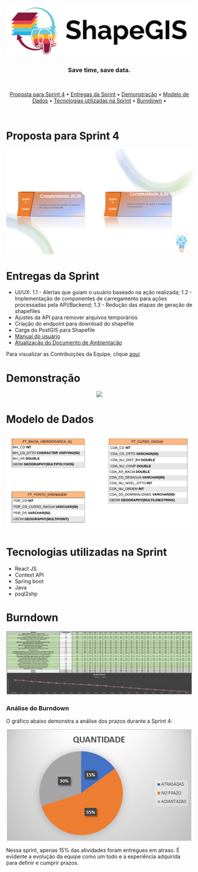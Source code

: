 <div align="center">
    <img src="/assets/images/png/shapegis-logo.png">
</div>

<h3 align="center"> 
Save time, save data. </h3> <br>

 <p align="center">
    <a href="#Proposta-para-Sprint-4">Proposta para Sprint 4</a> •
    <a href="#Entregas-da-Sprint">Entregas da Sprint</a> •
    <a href="#Demonstração">Demonstração</a> •
    <a href="#Modelo-de-Dados">Modelo de Dados</a> •
    <a href="#Tecnologias-utilizadas-na-Sprint">Tecnologias utilizadas na Sprint</a> •
    <a href="#Burndown">Burndown</a> •
 </p> 
 <br>

# Proposta para Sprint 4
<div align="center">
    <img src="/assets/images/png/cards-sprint4.png">
</div>

# Entregas da Sprint
 
* UI/UX: 
 1.1 - Alertas que guiam o usuário baseado na ação realizada;
 1.2 - Implementação de componentes de carregamento para ações processadas pela API/Backend;
 1.3 - Redução das etapas de geração de shapefiles
* Ajustes da API para remover arquivos temporários
* Criação do endpoint para download do shapefile
* Carga do PostGIS para Shapefile
* [Manual do usuário](https://github.com/BureauTech/Mini-ETL-Shapefile-to-PostGis/tree/sprint-4/docs/Manual_Usuario_ShapeGis.pdf)
* [Atualização do Documento de Ambientação](https://github.com/BureauTech/Mini-ETL-Shapefile-to-PostGis/tree/sprint-4/docs/Ambientação%20ShapeGIS.pdf)

Para visualizar as Contribuições da Equipe, clique [aqui](https://github.com/BureauTech/Mini-ETL-Shapefile-to-PostGis/blob/sprint-4/docs/Contribui%C3%A7%C3%B5es%20da%20Equipe_v5.pdf)

# Demonstração

<div align="center">
    <img src="/assets/images/gif/demo-sprint-4.gif">
</div>

# Modelo de Dados

<div align="center">
    <img src="/assets/images/jpeg/Diagrama_ERv4.jpeg">
</div>

# Tecnologias utilizadas na Sprint

- React JS
- Context API
- Spring boot
- Java
- psql2shp

# Burndown

<div align="center">
    <img src="/assets/images/png/burndown-sprint4.PNG">
</div>

### Análise do Burndown

O gráfico abaixo demonstra a análise dos prazos durante a Sprint 4:

<div align="center">
    <img width="500" src="/assets/images/png/analise_burndown_sprint4.png">
</div>

Nessa sprint, apenas 15% das atividades foram entregues em atraso. É evidente a evolução da equipe como um todo e a experiência adquirida para definir e cumprir prazos.
